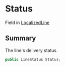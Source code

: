 # Status

Field in [LocalizedLine](/api/csharp/yarn.unity.localizedline.md)

## Summary


The line's delivery status.


```csharp
public LineStatus Status;
```

